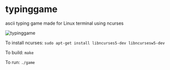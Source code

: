 # typinggame

ascii typing game made for Linux terminal using ncurses

![typinggame](https://user-images.githubusercontent.com/259657/151286184-fcb48818-6ea9-4391-8421-309f816306b7.gif)

To install ncurses: `sudo apt-get install libncurses5-dev libncursesw5-dev`

To build: `make`

To run: `./game`
